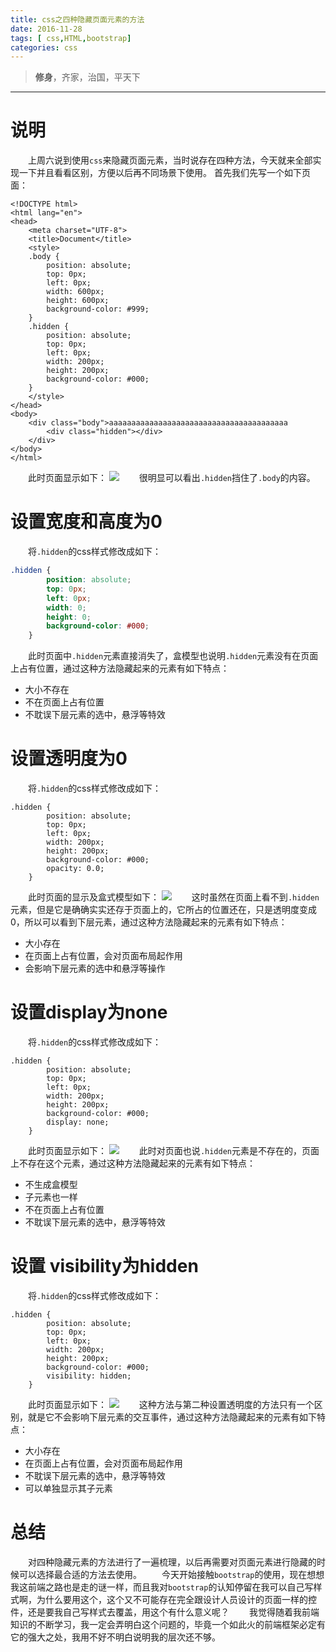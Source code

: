 ```yaml
---
title: css之四种隐藏页面元素的方法
date: 2016-11-28
tags: [ css,HTML,bootstrap]
categories: css
---
```

> **修身**，齐家，治国，平天下

***
# 说明
　　上周六说到使用`css`来隐藏页面元素，当时说存在四种方法，今天就来全部实现一下并且看看区别，方便以后再不同场景下使用。
首先我们先写一个如下页面：
```
<!DOCTYPE html>
<html lang="en">
<head>
	<meta charset="UTF-8">
	<title>Document</title>
	<style>
	.body {
		position: absolute;
		top: 0px;
		left: 0px;
		width: 600px;
		height: 600px;
		background-color: #999;
	}
	.hidden {
		position: absolute;
		top: 0px;
		left: 0px;
		width: 200px;
		height: 200px;
		background-color: #000;
	}
	</style>
</head>
<body>
	<div class="body">aaaaaaaaaaaaaaaaaaaaaaaaaaaaaaaaaaaaaaaa
		<div class="hidden"></div>
	</div>
</body>
</html>
```
　　此时页面显示如下：
  ![](http://odqa8xkhb.bkt.clouddn.com/yincang/1start.png)
　　很明显可以看出`.hidden`挡住了`.body`的内容。
# 设置宽度和高度为0
　　将`.hidden`的css样式修改成如下：
```css
.hidden {
		position: absolute;
		top: 0px;
		left: 0px;
		width: 0;
		height: 0;
		background-color: #000;
	}
```
　　此时页面中`.hidden`元素直接消失了，盒模型也说明`.hidden`元素没有在页面上占有位置，通过这种方法隐藏起来的元素有如下特点：

- 大小不存在
- 不在页面上占有位置
- 不耽误下层元素的选中，悬浮等特效

# 设置透明度为0
　　将`.hidden`的css样式修改成如下：

```
.hidden {
		position: absolute;
		top: 0px;
		left: 0px;
		width: 200px;
		height: 200px;
		background-color: #000;
		opacity: 0.0;
	}
```
　　此时页面的显示及盒式模型如下：
![](http://odqa8xkhb.bkt.clouddn.com/yincang/2opacity.png)
　　这时虽然在页面上看不到`.hidden`元素，但是它是确确实实还存于页面上的，它所占的位置还在，只是透明度变成0，所以可以看到下层元素，通过这种方法隐藏起来的元素有如下特点：

- 大小存在
- 在页面上占有位置，会对页面布局起作用
- 会影响下层元素的选中和悬浮等操作

# 设置display为none
　　将`.hidden`的css样式修改成如下：

```
.hidden {
		position: absolute;
		top: 0px;
		left: 0px;
		width: 200px;
		height: 200px;
		background-color: #000;
		display: none;
	}
```

　　此时页面显示如下：
![](http://odqa8xkhb.bkt.clouddn.com/yincang/3display.png)
　　此时对页面也说`.hidden`元素是不存在的，页面上不存在这个元素，通过这种方法隐藏起来的元素有如下特点：

- 不生成盒模型
- 子元素也一样
- 不在页面上占有位置
- 不耽误下层元素的选中，悬浮等特效

# 设置 visibility为hidden
　　将`.hidden`的css样式修改成如下：

```
.hidden {
		position: absolute;
		top: 0px;
		left: 0px;
		width: 200px;
		height: 200px;
		background-color: #000;
		visibility: hidden;
	}
```

　　此时页面显示如下：
![](http://odqa8xkhb.bkt.clouddn.com/yincang/4visibility.png)
　　这种方法与第二种设置透明度的方法只有一个区别，就是它不会影响下层元素的交互事件，通过这种方法隐藏起来的元素有如下特点：

- 大小存在
- 在页面上占有位置，会对页面布局起作用
- 不耽误下层元素的选中，悬浮等特效
- 可以单独显示其子元素

# 总结
　　对四种隐藏元素的方法进行了一遍梳理，以后再需要对页面元素进行隐藏的时候可以选择最合适的方法去使用。
　　今天开始接触`bootstrap`的使用，现在想想我这前端之路也是走的谜一样，而且我对`bootstrap`的认知停留在我可以自己写样式啊，为什么要用这个，这个又不可能存在完全跟设计人员设计的页面一样的控件，还是要我自己写样式去覆盖，用这个有什么意义呢？
　　我觉得随着我前端知识的不断学习，我一定会弄明白这个问题的，毕竟一个如此火的前端框架必定有它的强大之处，我用不好不明白说明我的层次还不够。